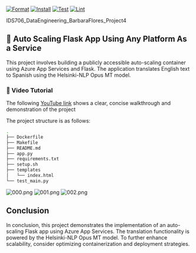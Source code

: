 [![Format](https://github.com/nogibjj/IDS706_DataEngineering_BarbaraFlores_Project4/actions/workflows/format.yml/badge.svg)](https://github.com/nogibjj/IDS706_DataEngineering_BarbaraFlores_Project4/actions/workflows/format.yml)
[![Install](https://github.com/nogibjj/IDS706_DataEngineering_BarbaraFlores_Project4/actions/workflows/install.yml/badge.svg)](https://github.com/nogibjj/IDS706_DataEngineering_BarbaraFlores_Project4/actions/workflows/install.yml)
[![Test](https://github.com/nogibjj/IDS706_DataEngineering_BarbaraFlores_Project4/actions/workflows/test.yml/badge.svg)](https://github.com/nogibjj/IDS706_DataEngineering_BarbaraFlores_Project4/actions/workflows/test.yml)
[![Lint](https://github.com/nogibjj/IDS706_DataEngineering_BarbaraFlores_Project4/actions/workflows/lint.yml/badge.svg)](https://github.com/nogibjj/IDS706_DataEngineering_BarbaraFlores_Project4/actions/workflows/lint.yml)



IDS706_DataEngineering_BarbaraFlores_Project4
## 📂 Auto Scaling Flask App Using Any Platform As a Service


This project involves building a publicly accessible auto-scaling container using Azure App Services and Flask. 
The application translates English text to Spanish using the Helsinki-NLP Opus MT model.

### 🎥 Video Tutorial
The following [YouTube link](https://youtu.be/EFe9FRIGIUc) shows a clear, concise walkthrough and demonstration of the project


The project structure is as follows:
```bash
.
├── Dockerfile
├── Makefile
├── README.md
├── app.py
├── requirements.txt
├── setup.sh
├── templates
│   └── index.html
└── test_main.py

```

![000.png](https://raw.githubusercontent.com/nogibjj/IDS706_DataEngineering_BarbaraFlores_Project4/main/images/000.png)
![001.png](https://raw.githubusercontent.com/nogibjj/IDS706_DataEngineering_BarbaraFlores_Project4/main/images/001.png)
![002.png](https://raw.githubusercontent.com/nogibjj/IDS706_DataEngineering_BarbaraFlores_Project4/main/images/002.png)


## Conclusion
In conclusion, this project demonstrates the implementation of an auto-scaling Flask app using Azure App Services. The translation functionality is powered by the Helsinki-NLP Opus MT model. To further enhance scalability, consider optimizing containerization and deployment strategies.


